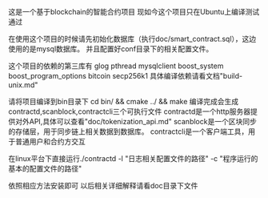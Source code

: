 这是一个基于blockchain的智能合约项目
现如今这个项目只在Ubuntu上编译测试通过

在使用这个项目的时候请先初始化数据库（执行doc/smart_contract.sql），这边使用的是mysql数据库。 并且配置好conf目录下的相关配置文件。

这个项目的依赖的第三库有 glog  pthread  mysqlclient  boost_system boost_program_options bitcoin  secp256k1
具体编译依赖请看文档"build-unix.md"

请将项目编译到bin目录下
cd  bin/ && cmake ../ && make
编译完成会生成contractd,scanblock,contractcli三个可执行文件
contractd是一个http服务器提供对外API,具体可以查看"doc/tokenization_api.md"
scanblock是一个区块同步的存储层，用于同步链上相关数据到数据库。
contractcli是一个客户端工具，用于普通用户和合约方交互

在linux平台下直接运行./contractd -l "日志相关配置文件的路径"  -c "程序运行的基本的配置文件的路径"

依照相应方法安装即可
以后相关详细解释请看doc目录下文件
